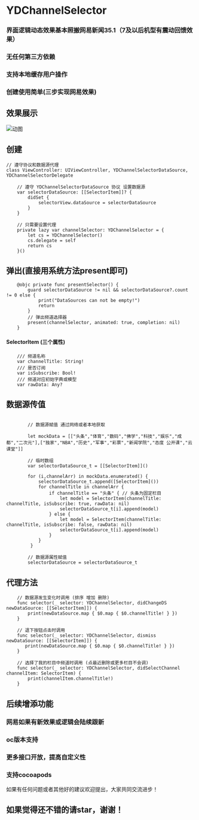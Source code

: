 # YDChannelSelector
### **界面逻辑动态效果基本照搬网易新闻35.1（7及以后机型有震动回馈效果）**
### **无任何第三方依赖**
### **支持本地缓存用户操作**
### **创建使用简单(三步实现网易效果)**

## 效果展示
![动图](https://github.com/yd2008/YDChannelSelector/blob/master/GifPic.gif?raw=true)

## 创建
```
// 遵守协议和数据源代理
class ViewController: UIViewController, YDChannelSelectorDataSource, YDChannelSelectorDelegate

    // 遵守 YDChannelSelectorDataSource 协议 设置数据源
    var selectorDataSource: [[SelectorItem]]? {
        didSet {
            selectorView.dataSource = selectorDataSource
        }
    }

    // 只需要设置代理
    private lazy var channelSelector: YDChannelSelector = {
        let cs = YDChannelSelector()
        cs.delegate = self
        return cs
    }()
```

## 弹出(直接用系统方法present即可)
```
    @objc private func presentSelector() {
        guard selectorDataSource != nil && selectorDataSource?.count != 0 else {
            print("DataSources can not be empty!")
            return
        }
        // 弹出频道选择器
        present(channelSelector, animated: true, completion: nil)
    }
```

#### SelectorItem (三个属性)
```
    /// 频道名称
    var channelTitle: String!
    /// 是否订阅
    var isSubscribe: Bool!
    /// 频道对应初始字典或模型
    var rawData: Any?
```

## 数据源传值
```

        // 数据源赋值 通过网络或者本地获取
        
        let mockData = [["头条","体育","数码","佛学","科技","娱乐","成都","二次元"],["独家","NBA","历史","军事","彩票","新闻学院","态度 公开课","云课堂"]]
        
        // 临时数组
        var selectorDataSource_t = [[SelectorItem]]()
        
        for (i,channelArr) in mockData.enumerated() {
            selectorDataSource_t.append([SelectorItem]())
            for channelTitle in channelArr {
                if channelTitle == "头条" { // 头条为固定栏目
                    let model = SelectorItem(channelTitle: channelTitle, isSubscribe: true, rawData: nil)
                    selectorDataSource_t[i].append(model)
                } else {
                    let model = SelectorItem(channelTitle: channelTitle, isSubscribe: false, rawData: nil)
                    selectorDataSource_t[i].append(model)
                }
            }
         }

        // 数据源属性赋值
        selectorDataSource = selectorDataSource_t
```

## 代理方法
```
    // 数据源发生变化时调用 (排序 增加 删除)
    func selector(_ selector: YDChannelSelector, didChangeDS newDataSource: [[SelectorItem]]) {
        print(newDataSource.map { $0.map { $0.channelTitle! } })
    }
    
    // 退下按钮点击时调用
    func selector(_ selector: YDChannelSelector, dismiss newDataSource: [[SelectorItem]]) {
       print(newDataSource.map { $0.map { $0.channelTitle! } })
    }
    
    // 选择了我的栏目中频道时调用 (点最近删除或更多栏目不会调)
    func selector(_ selector: YDChannelSelector, didSelectChannel channelItem: SelectorItem) {
        print(channelItem.channelTitle!)
    }
```

## 后续增添功能
### 网易如果有新效果或逻辑会陆续跟新
### oc版本支持
### 更多接口开放，提高自定义性
### 支持cocoapods  

如果有任何问题或者其他好的建议欢迎提出，大家共同交流进步！
## 如果觉得还不错的请star，谢谢！
